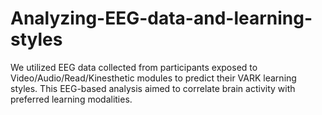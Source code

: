 # Analyzing-EEG-data-and-learning-styles
We utilized EEG data collected from participants exposed to Video/Audio/Read/Kinesthetic modules to predict their VARK learning styles. This EEG-based analysis aimed to correlate brain activity with preferred learning modalities.
